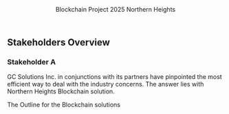 <header>
Blockchain Project 2025 Northern Heights
</header>

## Stakeholders Overview

### Stakeholder A

GC Solutions Inc. in conjunctions with its partners have pinpointed the most efficient way to deal with the industry concerns. The answer lies with Northern Heights Blockchain solution.


<footer>The Outline for the Blockchain solutions
</footer>
